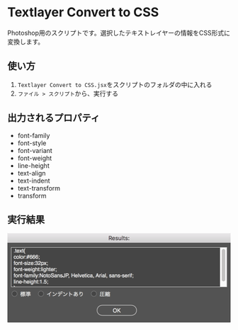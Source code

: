 # Textlayer Convert to CSS

Photoshop用のスクリプトです。選択したテキストレイヤーの情報をCSS形式に変換します。


## 使い方

1. `Textlayer Convert to CSS.jsx`をスクリプトのフォルダの中に入れる
2. `ファイル > スクリプト`から、実行する

## 出力されるプロパティ

* font-family
* font-style
* font-variant
* font-weight
* line-height
* text-align
* text-indent
* text-transform
* transform

## 実行結果

![](https://raw.githubusercontent.com/nisio-k/photoshop-text-to-css/images/screenshot.png)